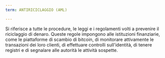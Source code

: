 ```yaml
---
term: ANTIRICICLAGGIO (AML)

---
```

Si riferisce a tutte le procedure, le leggi e i regolamenti volti a prevenire il riciclaggio di denaro. Queste regole impongono alle istituzioni finanziarie, come le piattaforme di scambio di bitcoin, di monitorare attivamente le transazioni dei loro clienti, di effettuare controlli sull'identità, di tenere registri e di segnalare alle autorità le attività sospette.